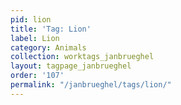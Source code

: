 ```yaml
---
pid: lion
title: 'Tag: Lion'
label: Lion
category: Animals
collection: worktags_janbrueghel
layout: tagpage_janbrueghel
order: '107'
permalink: "/janbrueghel/tags/lion/"
---
```

